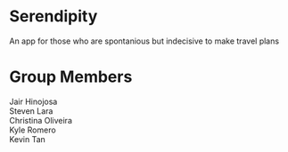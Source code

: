 # Serendipity
An app for those who are spontanious but indecisive to make travel plans


# Group Members
Jair Hinojosa  
Steven Lara  
Christina Oliveira  
Kyle Romero  
Kevin Tan     